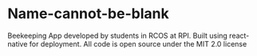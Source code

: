 # Name-cannot-be-blank
Beekeeping App developed by students in RCOS at RPI. Built using react-native for deployment. All code is open source under the MIT 2.0 license
